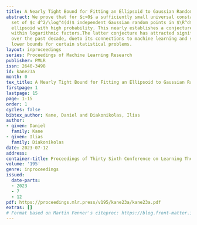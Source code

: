 ```yaml
---
title: A Nearly Tight Bound for Fitting an Ellipsoid to Gaussian Random Points
abstract: We prove that for $c>0$ a sufficiently small universal constant that a random
  set of $c d^2/\log^4(d)$ independent Gaussian random points in $\R^d$ lie on a common
  ellipsoid with high probability. This nearly establishes a conjecture of \citet{SaundersonCPW12},
  within logarithmic factors.The latter conjecture has attracted significant attention
  over the past decade, dueto its connections to machine learning and sum-of-squares
  lower bounds for certain statistical problems.
layout: inproceedings
series: Proceedings of Machine Learning Research
publisher: PMLR
issn: 2640-3498
id: kane23a
month: 0
tex_title: A Nearly Tight Bound for Fitting an Ellipsoid to Gaussian Random Points
firstpage: 1
lastpage: 15
page: 1-15
order: 1
cycles: false
bibtex_author: Kane, Daniel and Diakonikolas, Ilias
author:
- given: Daniel
  family: Kane
- given: Ilias
  family: Diakonikolas
date: 2023-07-12
address: 
container-title: Proceedings of Thirty Sixth Conference on Learning Theory
volume: '195'
genre: inproceedings
issued:
  date-parts:
  - 2023
  - 7
  - 12
pdf: https://proceedings.mlr.press/v195/kane23a/kane23a.pdf
extras: []
# Format based on Martin Fenner's citeproc: https://blog.front-matter.io/posts/citeproc-yaml-for-bibliographies/
---
```

